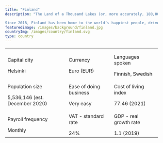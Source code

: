 ```yaml
---
title: "Finland"
description: "The Land of a Thousand Lakes (or, more accurately, 180,000 lakes), the Republic of Finland (Suomen tasavalta) is a parliamentary republic famous for its strong industrialized economy, pace-setting human development records, and a stable democracy. 

Since 2018, Finland has been home to the world’s happiest people, driven by an extensive social welfare program, high per capita income, extensive civil liberties, and strong economic growth—all of which are factors that make Finland a great spot to expand your company’s reach to."
featuredimage: /images/background/finland.jpg
countryImg: /images/country/finland.svg
type: country
---
```


<div class='section'>
<div class='small table-wrapper'>

|                                                       |                                        |                                          |
| ----------------------------------------------------- | -------------------------------------- | ---------------------------------------- |
| <p>Capital city</p>Helsinki                           | <p>Currency</p>Euro (EUR)              | <p>Languages spoken</p>Finnish, Swedish  |
| <p> Population size</p>5,536,146 (est. December 2020) | <p>Ease of doing business</p>Very easy | <p>Cost of living index</p>77.46 (2021)  |
| <p>Payroll frequency</p>Monthly                       | <p>VAT - standard rate</p>24%          | <p >GDP - real growth rate</p>1.1 (2019) |

</div>
</div>
